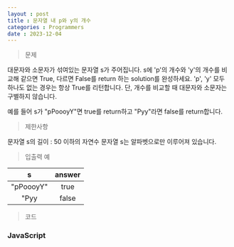 ```yaml
---
layout : post
title : 문자열 내 p와 y의 개수
categories : Programmers
date : 2023-12-04
---
```

> 문제<br>

대문자와 소문자가 섞여있는 문자열 s가 주어집니다. s에 'p'의 개수와 'y'의 개수를 비교해 같으면 True, 다르면 False를 return 하는 solution를 완성하세요. 'p', 'y' 모두 하나도 없는 경우는 항상 True를 리턴합니다. 단, 개수를 비교할 때 대문자와 소문자는 구별하지 않습니다.

예를 들어 s가 "pPoooyY"면 true를 return하고 "Pyy"라면 false를 return합니다.

> 제한사항<br>

문자열 s의 길이 : 50 이하의 자연수
문자열 s는 알파벳으로만 이루어져 있습니다.

> 입출력 예<br>

|s|answer|
|:--:|:--:|
|"pPoooyY"|true|
|"Pyy|false|

> 코드

### JavaScript

<script src="https://gist.github.com/kwontaehoon/fc30172eea32eb6609fd3467b84cbd12.js"></script>